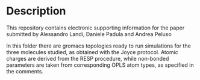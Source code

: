 Description
===========
This repository contains electronic supporting information for the
paper submitted by Alessandro Landi, Daniele Padula and Andrea Peluso

In this folder there are gromacs topologies ready to run simulations for the
three molecules studied, as obtained with the Joyce protocol.
Atomic charges are derived from the RESP procedure, while non-bonded parameters
are taken from corresponding OPLS atom types, as specified in the comments.
